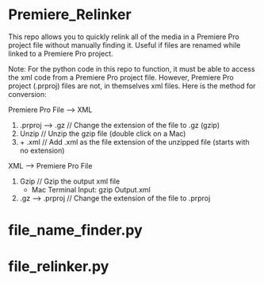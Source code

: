 # Premiere_Relinker

This repo allows you to quickly relink all of the media in a Premiere Pro project file without manually finding it. Useful if files are renamed while linked to a Premiere Pro project.

Note:
For the python code in this repo to function, it must be able to access the xml code from a Premiere Pro project file. However, Premiere Pro project (.prproj) files are not, in themselves xml files. Here is the method for conversion:

Premiere Pro File --> XML
1. .prproj --> .gz    // Change the extension of the file to .gz (gzip)
2. Unzip              // Unzip the gzip file (double click on a Mac)
3. \+ .xml             // Add .xml as the file extension of the unzipped file (starts with no extension)

XML --> Premiere Pro File
1. Gzip                                       // Gzip the output xml file
    - Mac Terminal Input: gzip Output.xml
2. .gz --> .prproj                            // Change the extension of the file to .prproj


# file_name_finder.py

# file_relinker.py

